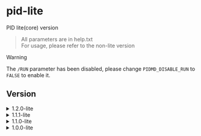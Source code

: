 # pid-lite
PID lite(core) version

> All parameters are in help.txt  
> For usage, please refer to the non-lite version

> [!WARNING]
> The `/RUN` parameter has been disabled, please change `PIDMD_DISABLE_RUN` to `FALSE` to enable it.

## Version

<details>
  <summary>1.2.0-lite</summary>
  
  > Added `PIDMD_RELY_ON`, Conveniently set up the main monitoring program <br>
  > Added `%PIDMD_PRID%`, Easy to find PID <br>
</details>

<details>
  <summary>1.1.1-lite</summary>
  
  > Removed `/RUN` code <br>
  > Added `/HELP` <br>
  > Fix pid file <br>
</details>

<details>
  <summary>1.1.0-lite</summary>
  
  > Added `hideW.exe` `getpid.exe`<br>
  > Removed `hidecon.exe` `cpretpid.exe`<br>
</details>

<details>
  <summary>1.0.0-lite</summary>
  
  > PID lite version<br>
</details>
